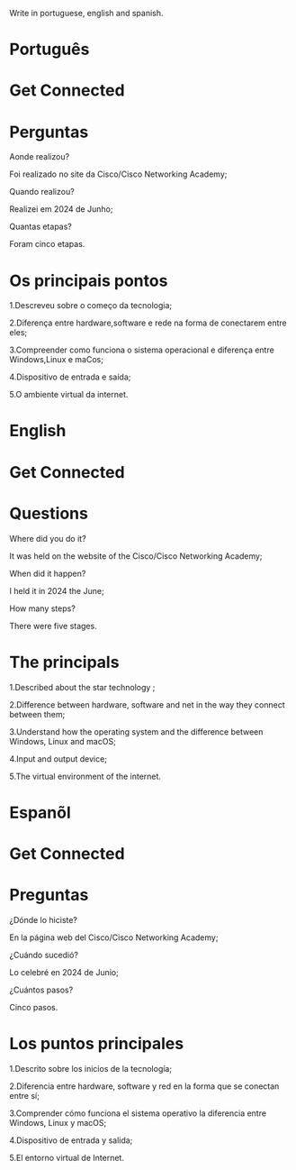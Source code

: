 Write in portuguese, english and spanish.

# Português

# Get Connected

# Perguntas

Aonde realizou?

Foi realizado no site da Cisco/Cisco Networking Academy;

Quando realizou?

Realizei em 2024 de Junho;

Quantas etapas?

Foram cinco etapas.

# Os principais pontos

1.Descreveu sobre o começo da tecnologia;

2.Diferença entre hardware,software e rede na forma de conectarem entre eles;

3.Compreender como funciona o sistema operacional e diferença entre Windows,Linux e maCos;

4.Dispositivo de entrada e saída; 

5.O ambiente virtual da internet.


# English 

# Get Connected


# Questions

Where did you do it?

It was held on the website of the Cisco/Cisco Networking Academy;

When did it happen?

I held it in 2024 the June;

How many steps?

There were five stages.

# The principals

1.Described about the star technology ;

2.Difference between hardware, software and net in the way they connect between them;

3.Understand how the operating system and the difference between Windows, Linux and macOS;

4.Input and output device;

5.The virtual environment of the internet.

# Espanõl 

# Get Connected

# Preguntas

¿Dónde lo hiciste?

En la página web del Cisco/Cisco Networking Academy;

¿Cuándo sucedió?

Lo celebré en 2024 de  Junio;

¿Cuántos pasos?

Cinco pasos.

# Los puntos principales

1.Descrito sobre los inicios de la tecnología;

2.Diferencia entre hardware, software y red en la forma que se conectan entre sí;

3.Comprender cómo funciona el sistema operativo  la diferencia entre Windows, Linux y macOS;

4.Dispositivo de entrada y salida;

5.El entorno virtual de Internet.




